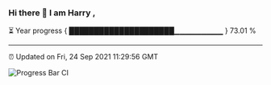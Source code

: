 ### Hi there 👋 I am Harry , 

⏳ Year progress { █████████████████████▁▁▁▁▁▁▁▁▁ } 73.01 %

---

⏰ Updated on Fri, 24 Sep 2021 11:29:56 GMT

![Progress Bar CI](https://github.com/duykhang68/duykhang68/workflows/Progress%20Bar%20CI/badge.svg)
